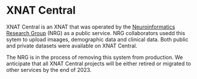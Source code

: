 # XNAT Central

XNAT Central is an XNAT that was operated by the 
[Neuroinformatics Research Group](https://www.mir.wustl.edu/research/research-centers/computational-imaging-research-center-circ/labs/marcus-lab) (NRG)
as a public service.
NRG collaborators usedd this sytem to upload imaages, demographic data and clinical data. Both public and private datasets were available on XNAT Central.

The NRG is in the process of removing this system from production.
We anticipate that all XNAT Central projects will be either retired or migrated to other services by the end of 2023.

